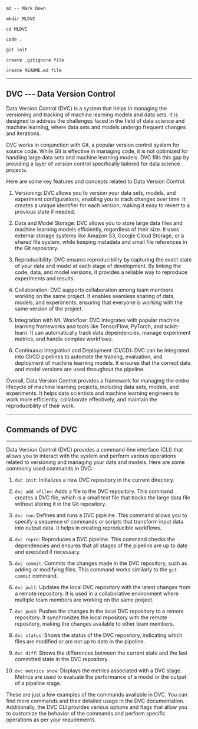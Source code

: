 ```
md -- Mark Down
```

```
mkdir MLDVC
```

```
cd MLDVC
```

```
code .
```

```
git init
```

```
create .gitignore file
```

```
create README.md file
```
--------------------------------------------------------------------------------------------------------------------
DVC --- Data Version Control
--------------------------------------------------------------------------------------------------------------------
Data Version Control (DVC) is a system that helps in managing the versioning and tracking of machine learning models and data sets. It is designed to address the challenges faced in the field of data science and machine learning, where data sets and models undergo frequent changes and iterations.

DVC works in conjunction with Git, a popular version control system for source code. While Git is effective in managing code, it is not optimized for handling large data sets and machine learning models. DVC fills this gap by providing a layer of version control specifically tailored for data science projects.

Here are some key features and concepts related to Data Version Control:

1. Versioning: DVC allows you to version your data sets, models, and experiment configurations, enabling you to track changes over time. It creates a unique identifier for each version, making it easy to revert to a previous state if needed.

2. Data and Model Storage: DVC allows you to store large data files and machine learning models efficiently, regardless of their size. It uses external storage systems like Amazon S3, Google Cloud Storage, or a shared file system, while keeping metadata and small file references in the Git repository.

3. Reproducibility: DVC ensures reproducibility by capturing the exact state of your data and model at each stage of development. By linking the code, data, and model versions, it provides a reliable way to reproduce experiments and results.

4. Collaboration: DVC supports collaboration among team members working on the same project. It enables seamless sharing of data, models, and experiments, ensuring that everyone is working with the same version of the project.

5. Integration with ML Workflow: DVC integrates with popular machine learning frameworks and tools like TensorFlow, PyTorch, and scikit-learn. It can automatically track data dependencies, manage experiment metrics, and handle complex workflows.

6. Continuous Integration and Deployment (CI/CD): DVC can be integrated into CI/CD pipelines to automate the training, evaluation, and deployment of machine learning models. It ensures that the correct data and model versions are used throughout the pipeline.

Overall, Data Version Control provides a framework for managing the entire lifecycle of machine learning projects, including data sets, models, and experiments. It helps data scientists and machine learning engineers to work more efficiently, collaborate effectively, and maintain the reproducibility of their work.

-----------------------------------------------------------
## Commands of DVC
-----------------------------------------------------------
Data Version Control (DVC) provides a command-line interface (CLI) that allows you to interact with the system and perform various operations related to versioning and managing your data and models. Here are some commonly used commands in DVC:

1. `dvc init`: Initializes a new DVC repository in the current directory.

2. `dvc add <file>`: Adds a file to the DVC repository. This command creates a DVC file, which is a small text file that tracks the large data file without storing it in the Git repository.

3. `dvc run`: Defines and runs a DVC pipeline. This command allows you to specify a sequence of commands or scripts that transform input data into output data. It helps in creating reproducible workflows.

4. `dvc repro`: Reproduces a DVC pipeline. This command checks the dependencies and ensures that all stages of the pipeline are up to date and executed if necessary.

5. `dvc commit`: Commits the changes made in the DVC repository, such as adding or modifying files. This command works similarly to the `git commit` command.

6. `dvc pull`: Updates the local DVC repository with the latest changes from a remote repository. It is used in a collaborative environment where multiple team members are working on the same project.

7. `dvc push`: Pushes the changes in the local DVC repository to a remote repository. It synchronizes the local repository with the remote repository, making the changes available to other team members.

8. `dvc status`: Shows the status of the DVC repository, indicating which files are modified or are not up to date in the pipeline.

9. `dvc diff`: Shows the differences between the current state and the last committed state in the DVC repository.

10. `dvc metrics show`: Displays the metrics associated with a DVC stage. Metrics are used to evaluate the performance of a model or the output of a pipeline stage.

These are just a few examples of the commands available in DVC. You can find more commands and their detailed usage in the DVC documentation. Additionally, the DVC CLI provides various options and flags that allow you to customize the behavior of the commands and perform specific operations as per your requirements.